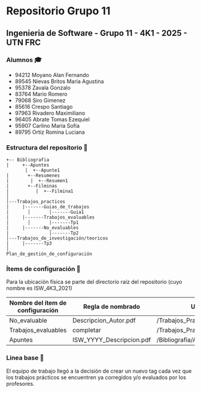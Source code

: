 # Repositorio Grupo 11

## Ingenieria de Software - Grupo 11 - 4K1 - 2025 - UTN FRC

### Alumnos 🎓
-  94212 Moyano Alan Fernando 
-  89545 Nievas Britos María Agustina 
-  95378 Zavala Gonzalo 
-  83764 Mario Romero 
-  79068 Siro Gimenez 
-  85616 Crespo Santiago 
-  97963 Rivadero Maximiliano 
-  96405 Abrate Tomas Ezequiel 
-  95907 Carlino María Sofía 
-  89795 Ortiz Romina Luciana 

### Estructura del repositorio 📐
```
+-- Bibliografia
|	  +--Apuntes
       |  +--Apunte1
|		+--Resumenes
|	     |  +--Resumen1
|		+--Filminas
|		   |  +--Filmina1
│
│---Trabajos_practicos
|	  |-------Guias_de_trabajos
|		│       |-------Guia1
|	  |-------Trabajos_evaluables
|		│       |-------Tp1
|	  |-------No_evaluables
|		        |-------Tp2
│---Trabajos_de_investigación/teoricos
|	  |-------Tp3
│
Plan_de_gestión_de_configuración
```


### Ítems de configuración 🔧
Para la ubicación física se parte del directorio raíz del repositorio (cuyo nombre es ISW_4K3_2021)

| Nombre del ítem de configuración  	| Regla de nombrado                          	| Ubicación física              	      |
|-----------------------------------	|--------------------------------------------	|-------------------------------------	|
| No_evaluable          	            | Descripcion_Autor.pdf                  	    |/Trabajos_Practicos/No_evaluable       |
| Trabajos_evaluables                 | completar                                   |/Trabajos_Practicos/Trabajos_evaluables|
| Apuntes                            	| ISW_YYYY_Descripcion.pdf                 	  | /Bibliografia/Apuntes                 |

### Linea base 📝

El equipo de trabajo llegó a la decisión de crear un nuevo tag cada vez que los trabajos prácticos se encuentren ya corregidos y/o evaluados por los profesores.


